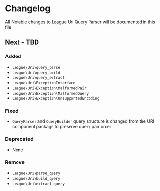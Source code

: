 # Changelog

All Notable changes to League Uri Query Parser will be documented in this file

## Next - TBD

### Added

- `League\Uri\query_parse`
- `League\Uri\query_build`
- `League\Uri\query_extract`
- `League\Uri\ExceptionInterface`
- `League\Uri\Exception\MalformedPair`
- `League\Uri\Exception\MalformedQuery`
- `League\Uri\Exception\UnsupportedEncoding`

### Fixed

- `QueryParser` and `QueryBuilder` query structure is changed from the URI component package to preserve query pair order

### Deprecated

- None

### Remove

- `League\Uri\parse_query`
- `League\Uri\build_query`
- `League\Uri\extract_query`